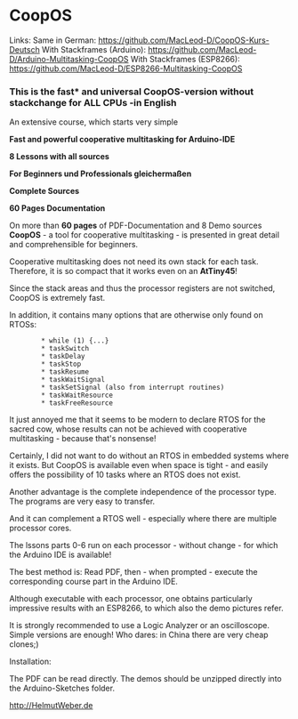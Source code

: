 # CoopOS

                
   Links:
   Same in German:                     https://github.com/MacLeod-D/CoopOS-Kurs-Deutsch
   With Stackframes (Arduino):         https://github.com/MacLeod-D/Arduino-Multitasking-CoopOS
   With Stackframes (ESP8266):         https://github.com/MacLeod-D/ESP8266-Multitasking-CoopOS
                
                
                

### This is the fast* and universal CoopOS-version without stackchange  for ALL CPUs -in English

                      
An extensive course, which starts very simple

   **Fast and powerful cooperative multitasking for Arduino-IDE**
   
   **8 Lessons with all sources** 
   
   **For Beginners und Professionals gleichermaßen**
   
   **Complete Sources**
   
   **60 Pages Documentation**
              
              
On more than **60 pages** of PDF-Documentation and 8 Demo sources **CoopOS** - a tool for cooperative multitasking - is presented in great detail and comprehensible for beginners.

Cooperative multitasking does not need its own stack for each task. Therefore, it is so compact that it works even on an **AtTiny45**!

Since the stack areas and thus the processor registers are not switched, CoopOS is extremely fast.

In addition, it contains many options that are otherwise only found on RTOSs:

            * while (1) {...}
            * taskSwitch
            * taskDelay
            * taskStop
            * taskResume
            * taskWaitSignal
            * taskSetSignal (also from interrupt routines)
            * taskWaitResource
            * taskFreeResource

It just annoyed me that it seems to be modern to declare RTOS for the sacred cow, whose results
can not be achieved with cooperative multitasking - because that's nonsense!

Certainly, I did not want to do without an RTOS in embedded systems where it exists.
But CoopOS is available even when space is tight - and easily offers the possibility of 10 tasks
where an RTOS does not exist.

Another advantage is the complete independence of the processor type.
The programs are very easy to transfer.

And it can complement a RTOS well - especially where there are multiple processor cores.

The lssons parts 0-6 run on each processor - without change - for which the Arduino IDE is available!

The best method is:
Read PDF, then - when prompted - execute the corresponding course part in the Arduino IDE.

Although executable with each processor, one obtains particularly impressive results with an ESP8266,
to which also the demo pictures refer.

It is strongly recommended to use a Logic Analyzer or an oscilloscope. Simple versions are
enough! Who dares: in China there are very cheap clones;)

Installation:

The PDF can be read directly.
The demos should be unzipped directly into the Arduino-Sketches folder.

http://HelmutWeber.de
